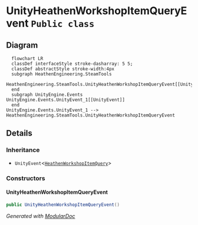 # UnityHeathenWorkshopItemQueryEvent `Public class`

## Diagram
```mermaid
  flowchart LR
  classDef interfaceStyle stroke-dasharray: 5 5;
  classDef abstractStyle stroke-width:4px
  subgraph HeathenEngineering.SteamTools
  HeathenEngineering.SteamTools.UnityHeathenWorkshopItemQueryEvent[[UnityHeathenWorkshopItemQueryEvent]]
  end
  subgraph UnityEngine.Events
UnityEngine.Events.UnityEvent_1[[UnityEvent]]
  end
UnityEngine.Events.UnityEvent_1 --> HeathenEngineering.SteamTools.UnityHeathenWorkshopItemQueryEvent
```

## Details
### Inheritance
 - `UnityEvent`&lt;[`HeathenWorkshopItemQuery`](./heathenengineeringsteamtools-HeathenWorkshopItemQuery)&gt;

### Constructors
#### UnityHeathenWorkshopItemQueryEvent
```csharp
public UnityHeathenWorkshopItemQueryEvent()
```

*Generated with* [*ModularDoc*](https://github.com/hailstorm75/ModularDoc)
